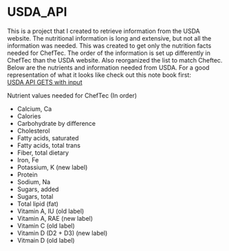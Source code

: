 # USDA_API

This is a project that I created to retrieve information from the USDA website. 
The nutritional information is long and extensive, but not all the information was needed. This was created to get only the nutrition facts needed for ChefTec.
The order of the information is set up differently in ChefTec than the USDA website. Also reorganized the list to match Cheftec.
Below are the nutrients and information needed from USDA.
For a good representation of what it looks like check out this note book first:<br>
[USDA API GETS with input](USDA_API_GETS_with_input.ipynb)

Nutrient values needed for ChefTec (In order)
- Calcium, Ca
- Calories
- Carbohydrate by difference
- Cholesterol
- Fatty acids, saturated
- Fatty acids, total trans
- Fiber, total dietary
- Iron, Fe
- Potassium, K (new label)
- Protein
- Sodium, Na
- Sugars, added
- Sugars, total
- Total lipid (fat)
- Vitamin A, IU (old label)
- Vitamin A, RAE (new label)
- Vitamin C (old label)
- Vitamin D (D2 + D3) (new label)
- Vitmain D (old label)
